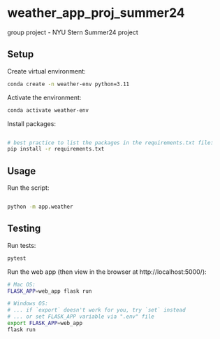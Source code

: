 # weather_app_proj_summer24
group project - NYU Stern Summer24 project


## Setup

Create virtual environment:

```sh
conda create -n weather-env python=3.11
```

Activate the environment:

```sh
conda activate weather-env
```

Install packages:

```sh

# best practice to list the packages in the requirements.txt file:
pip install -r requirements.txt
```

## Usage

Run the script:

```sh

python -m app.weather
```

## Testing

Run tests:

```sh
pytest
```
Run the web app (then view in the browser at http://localhost:5000/):

```sh
# Mac OS:
FLASK_APP=web_app flask run

# Windows OS:
# ... if `export` doesn't work for you, try `set` instead
# ... or set FLASK_APP variable via ".env" file
export FLASK_APP=web_app
flask run
```
